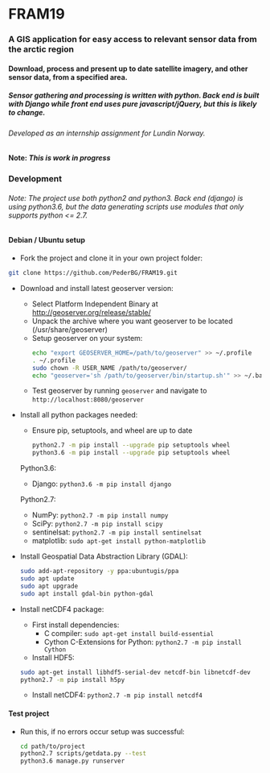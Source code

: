 # FRAM19

### A GIS application for easy access to relevant sensor data from the arctic region
 
####  Download, process and present up to date satellite imagery, and other sensor data, from a specified area.

##### Sensor gathering and processing is written with python. Back end is built with Django while front end uses pure javascript/jQuery, but this is likely to change.

###### Developed as an internship assignment for Lundin Norway.

#### Note: *This is work in progress*

### Development

###### Note: The project use both python2 and python3. Back end (django) is using python3.6, but the data generating scripts use modules that only supports python <= 2.7.

#### Debian / Ubuntu setup

- Fork the project and clone it in your own project folder:
```sh
git clone https://github.com/PederBG/FRAM19.git
```
- Download and install latest geoserver version:
  - Select Platform Independent Binary at http://geoserver.org/release/stable/
  - Unpack the archive where you want geoserver to be located (/usr/share/geoserver)
  - Setup geoserver on your system:
      ```sh
      echo "export GEOSERVER_HOME=/path/to/geoserver" >> ~/.profile
      . ~/.profile
      sudo chown -R USER_NAME /path/to/geoserver/
      echo "geoserver='sh /path/to/geoserver/bin/startup.sh'" >> ~/.bashrc && source ~/.bashrc
      ```
  - Test geoserver by running `geoserver` and navigate to `http://localhost:8080/geoserver`
- Install all python packages needed:
  - Ensure pip, setuptools, and wheel are up to date
    ```sh
    python2.7 -m pip install --upgrade pip setuptools wheel
    python3.6 -m pip install --upgrade pip setuptools wheel
    ```
  Python3.6:
  - Django: `python3.6 -m pip install django`

  Python2.7:
  - NumPy: `python2.7 -m pip install numpy`
  - SciPy: `python2.7 -m pip install scipy`
  - sentinelsat: `python2.7 -m pip install sentinelsat`
  - matplotlib: `sudo apt-get install python-matplotlib`
  
- Install Geospatial Data Abstraction Library (GDAL):
    ```sh
  sudo add-apt-repository -y ppa:ubuntugis/ppa
  sudo apt update 
  sudo apt upgrade
  sudo apt install gdal-bin python-gdal
  ```


- Install netCDF4 package:
  - First install dependencies:
    - C compiler: `sudo apt-get install build-essential`
    - Cython C-Extensions for Python: `python2.7 -m pip install Cython`
  - Install HDF5:
  ```sh
  sudo apt-get install libhdf5-serial-dev netcdf-bin libnetcdf-dev
  python2.7 -m pip install h5py
  ```
    - Install netCDF4: `python2.7 -m pip install netcdf4`

#### Test project

- Run this, if no errors occur setup was successful:
  ```sh
  cd path/to/project
  python2.7 scripts/getdata.py --test
  python3.6 manage.py runserver
  ```

